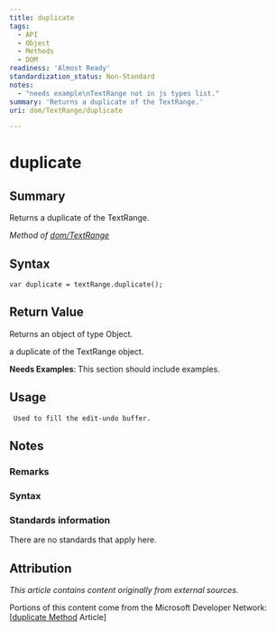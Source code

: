```yaml
---
title: duplicate
tags:
  - API
  - Object
  - Methods
  - DOM
readiness: 'Almost Ready'
standardization_status: Non-Standard
notes:
  - "needs example\nTextRange not in js types list."
summary: 'Returns a duplicate of the TextRange.'
uri: dom/TextRange/duplicate

---
```

# duplicate

## Summary

Returns a duplicate of the TextRange.

*Method of [dom/TextRange](/dom/TextRange)*

## Syntax

``` {.js}
var duplicate = textRange.duplicate();
```

## Return Value

Returns an object of type Object.

a duplicate of the TextRange object.

**Needs Examples**: This section should include examples.

## Usage

     Used to fill the edit-undo buffer.

## Notes

### Remarks

### Syntax

### Standards information

There are no standards that apply here.

## Attribution

*This article contains content originally from external sources.*

Portions of this content come from the Microsoft Developer Network: [[duplicate Method](http://msdn.microsoft.com/en-us/library/ie/ms536416(v=vs.85).aspx) Article]

